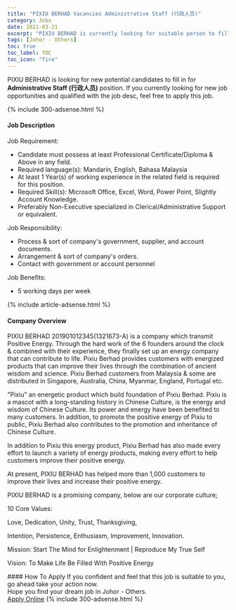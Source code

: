 ```yaml
---
title: "PIXIU BERHAD Vacancies Administrative Staff (行政人员)" 
category: Jobs 
date: 2021-03-21 
excerpt: "PIXIU BERHAD is currently looking for suitable person to fill in the Administrative Staff (行政人员) which based in Johor - Others" 
tags: [Johor - Others] 
toc: true 
toc_label: TOC 
toc_icon: "fire" 
--- 
```


<p>PIXIU BERHAD is looking for new potential candidates to fill in for <b>Administrative Staff (行政人员)</b> position. If you currently looking for new job opportunities and qualified with the job desc, feel free to apply this job.
</p>{% include 300-adsense.html %} 
<div><div><h4>Job Description</h4></div><div><div><span><div><p>Job Requirement:</p><ul><li>Candidate must possess at least Professional Certificate/Diploma &amp; Above&#160;in any field.</li><li>Required language(s):&#160;Mandarin, English, Bahasa Malaysia</li><li>At least 1&#160;Year(s) of working experience in the related field is required for this position.</li><li>Required Skill(s): Microsoft Office, Excel, Word, Power Point, Slightly Account Knowledge.</li><li>Preferably Non-Executive specialized in Clerical/Administrative Support or equivalent.</li></ul><p>Job Responsibility:</p><ul><li>Process &amp; sort of company's government, supplier, and account documents.</li><li>Arrangement &amp; sort of company's orders.</li><li>Contact with government or account personnel</li></ul><p>Job Benefits:</p><ul><li>5 working days per week</li></ul></div></span></div></div></div> 
{% include article-adsense.html %} 
<div><div><h4>Company Overview</h4></div><div><div><span><div><p>PIXIU BERHAD 201901012345(1321673-A) is a company which transmit Positive Energy. Through the hard work of the 6 founders around the clock &amp; combined with their experience, they finally set up an energy company that can contribute to life. Pixiu Berhad provides customers with energized products that can improve their lives through the combination of ancient wisdom and science. Pixiu Berhad&#160;customers from Malaysia &amp; some are distributed in Singapore, Australia, China, Myanmar, England, Portugal etc.&#160;</p><p>"Pixiu" an energetic product which build foundation of Pixiu Berhad. Pixiu is a mascot with a long-standing history in Chinese Culture, is the energy and wisdom of Chinese Culture. Its power and energy have been benefited to many customers. In addition, to promote the positive energy of Pixiu to public, Pixiu Berhad also contributes to the promotion and inheritance of Chinese Culture.</p><p>In addition to Pixiu this energy product, Pixiu Berhad has also made every effort to launch a variety of energy products, making every effort to help customers improve their positive energy.</p><p>At present, PIXIU BERHAD has helped more than 1,000 customers to improve their lives and increase their positive energy.</p><p>PIXIU BERHAD is a promising company, below are our corporate culture;</p><p>10 Core Values:</p><p>Love, Dedication, Unity, Trust, Thanksgiving,</p><p>Intention, Persistence, Enthusiasm, Improvement, Innovation.</p><p>Mission: Start The Mind for Enlightenment | Reproduce My True Self</p><p>Vision: To Make Life Be Filled With Positive Energy</p></div></span></div></div></div> 
#### How To Apply 
If you confident and feel that this job is suitable to you, go ahead take your action now. <br/> 
Hope you find your dream job in Johor - Others. <br/> 
<a href="https://www.jobstreet.com.my/en/job/administrative-staff-行政人员-4508746?jobId=jobstreet-my-job-4508746&" class="btn btn--info" target="_blank" rel="nofollow noopenner">Apply Online</a> 
{% include 300-adsense.html %} 